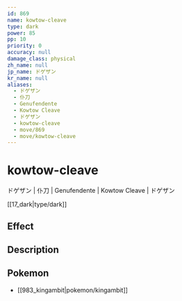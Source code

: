 ```yaml
---
id: 869
name: kowtow-cleave
type: dark
power: 85
pp: 10
priority: 0
accuracy: null
damage_class: physical
zh_name: null
jp_name: ドゲザン
kr_name: null
aliases:
  - ドゲザン
  - 仆刀
  - Genufendente
  - Kowtow Cleave
  - ドゲザン
  - kowtow-cleave
  - move/869
  - move/kowtow-cleave
---
```

# kowtow-cleave
    
ドゲザン | 仆刀 | Genufendente | Kowtow Cleave | ドゲザン

[[17_dark|type/dark]]

## Effect



## Description



## Pokemon

- [[983_kingambit|pokemon/kingambit]]

